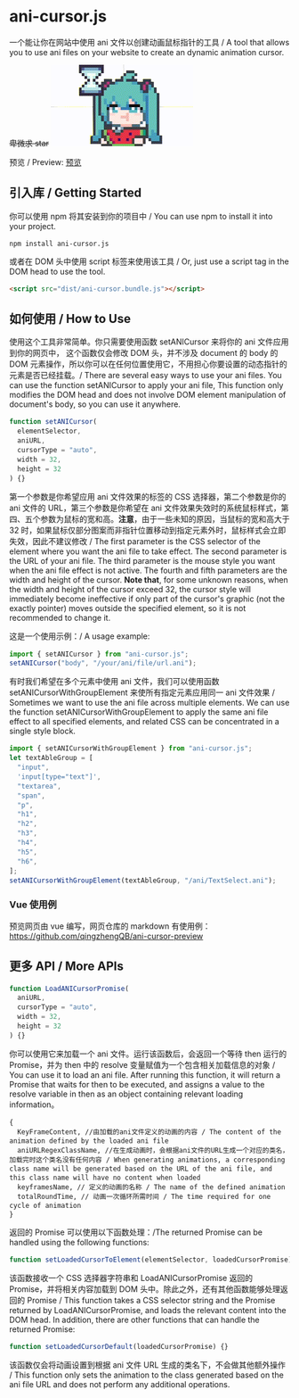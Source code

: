 # ani-cursor.js

一个能让你在网站中使用 ani 文件以创建动画鼠标指针的工具 / A tool that allows you to use ani files on your website to create an dynamic animation cursor.

~~卑微求 star~~
![Picture](https://raw.githubusercontent.com/qingzhengQB/ani-cursor.js/refs/heads/main/ani_cover.gif)

预览 / Preview: [预览](https://qingzhengqb.github.io/ani-cursor-preview/)

## 引入库 / Getting Started

你可以使用 npm 将其安装到你的项目中 / You can use npm to install it into your project.

```
npm install ani-cursor.js
```

或者在 DOM 头中使用 script 标签来使用该工具 / Or, just use a script tag in the DOM head to use the tool.

```html
<script src="dist/ani-cursor.bundle.js"></script>
```

## 如何使用 / How to Use

使用这个工具非常简单。你只需要使用函数 setANICursor 来将你的 ani 文件应用到你的网页中， 这个函数仅会修改 DOM 头，并不涉及 document 的 body 的 DOM 元素操作，所以你可以在任何位置使用它，不用担心你要设置的动态指针的元素是否已经挂载。/ There are several easy ways to use your ani files. You can use the function setANICursor to apply your ani file, This function only modifies the DOM head and does not involve DOM element manipulation of document's body, so you can use it anywhere.

```javascript
function setANICursor(
  elementSelector,
  aniURL,
  cursorType = "auto",
  width = 32,
  height = 32
) {}
```

第一个参数是你希望应用 ani 文件效果的标签的 CSS 选择器，第二个参数是你的 ani 文件的 URL，第三个参数是你希望在 ani 文件效果失效时的系统鼠标样式，第四、五个参数为鼠标的宽和高。**注意**，由于一些未知的原因，当鼠标的宽和高大于 32 时，如果鼠标仅部分图案而非指针位置移动到指定元素外时，鼠标样式会立即失效，因此不建议修改 / The first parameter is the CSS selector of the element where you want the ani file to take effect. The second parameter is the URL of your ani file. The third parameter is the mouse style you want when the ani file effect is not active. The fourth and fifth parameters are the width and height of the cursor. **Note that**, for some unknown reasons, when the width and height of the cursor exceed 32, the cursor style will immediately become ineffective if only part of the cursor's graphic (not the exactly pointer) moves outside the specified element, so it is not recommended to change it.

这是一个使用示例：/ A usage example:

```javascript
import { setANICursor } from "ani-cursor.js";
setANICursor("body", "/your/ani/file/url.ani");
```

有时我们希望在多个元素中使用 ani 文件，我们可以使用函数 setANICursorWithGroupElement 来使所有指定元素应用同一 ani 文件效果 / Sometimes we want to use the ani file across multiple elements. We can use the function setANICursorWithGroupElement to apply the same ani file effect to all specified elements, and related CSS can be concentrated in a single style block.

```javascript
import { setANICursorWithGroupElement } from "ani-cursor.js";
let textAbleGroup = [
  "input",
  'input[type="text"]',
  "textarea",
  "span",
  "p",
  "h1",
  "h2",
  "h3",
  "h4",
  "h5",
  "h6",
];
setANICursorWithGroupElement(textAbleGroup, "/ani/TextSelect.ani");
```

### Vue 使用例

预览网页由 vue 编写，网页仓库的 markdown 有使用例：https://github.com/qingzhengQB/ani-cursor-preview

## 更多 API / More APIs

```javascript
function LoadANICursorPromise(
  aniURL,
  cursorType = "auto",
  width = 32,
  height = 32
) {}
```

你可以使用它来加载一个 ani 文件。运行该函数后，会返回一个等待 then 运行的 Promise，并为 then 中的 resolve 变量赋值为一个包含相关加载信息的对象 / You can use it to load an ani file. After running this function, it will return a Promise that waits for then to be executed, and assigns a value to the resolve variable in then as an object containing relevant loading information。

```
{
  KeyFrameContent, //由加载的ani文件定义的动画的内容 / The content of the animation defined by the loaded ani file
  aniURLRegexClassName, //在生成动画时，会根据ani文件的URL生成一个对应的类名，加载完时这个类名没有任何内容 / When generating animations, a corresponding class name will be generated based on the URL of the ani file, and this class name will have no content when loaded
  keyframesName, // 定义的动画的名称 / The name of the defined animation
  totalRoundTime, // 动画一次循环所需时间 / The time required for one cycle of animation
}
```

返回的 Promise 可以使用以下函数处理：/The returned Promise can be handled using the following functions:

```javascript
function setLoadedCursorToElement(elementSelector, loadedCursorPromise) {}
```

该函数接收一个 CSS 选择器字符串和 LoadANICursorPromise 返回的 Promise，并将相关内容加载到 DOM 头中。除此之外，还有其他函数能够处理返回的 Promise / This function takes a CSS selector string and the Promise returned by LoadANICursorPromise, and loads the relevant content into the DOM head. In addition, there are other functions that can handle the returned Promise:

```javascript
function setLoadedCursorDefault(loadedCursorPromise) {}
```

该函数仅会将动画设置到根据 ani 文件 URL 生成的类名下，不会做其他额外操作 / This function only sets the animation to the class generated based on the ani file URL and does not perform any additional operations.
